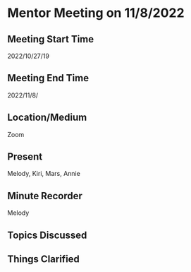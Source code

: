 # Mentor Meeting on 11/8/2022

## Meeting Start Time
2022/10/27/19

## Meeting End Time
2022/11/8/

## Location/Medium
Zoom

## Present
Melody, Kiri, Mars, Annie

## Minute Recorder
Melody

## Topics Discussed

## Things Clarified
